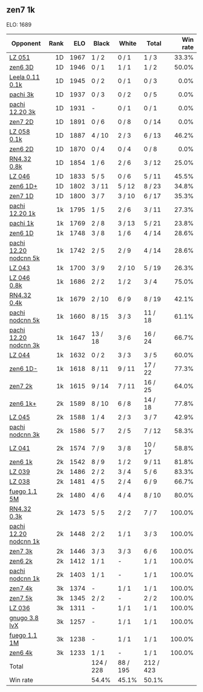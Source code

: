 ## zen7 1k ##

ELO: 1689

Opponent | Rank | ELO | Black | White | Total | Win rate
---------|-----:|----:|-------|-------|-------|-------:
[LZ 051](LZ%20051.md) | 1D | 1967 | 1 / 2 | 0 / 1 | 1 / 3 | 33.3%
[zen6 3D](zen6%203D.md) | 1D | 1946 | 0 / 1 | 1 / 1 | 1 / 2 | 50.0%
[Leela 0.11 0.1k](Leela%200.11%200.1k.md) | 1D | 1945 | 0 / 2 | 0 / 1 | 0 / 3 | 0.0%
[pachi 3k](pachi%203k.md) | 1D | 1937 | 0 / 3 | 0 / 2 | 0 / 5 | 0.0%
[pachi 12.20 3k](pachi%2012.20%203k.md) | 1D | 1931 | - | 0 / 1 | 0 / 1 | 0.0%
[zen7 2D](zen7%202D.md) | 1D | 1891 | 0 / 6 | 0 / 8 | 0 / 14 | 0.0%
[LZ 058 0.1k](LZ%20058%200.1k.md) | 1D | 1887 | 4 / 10 | 2 / 3 | 6 / 13 | 46.2%
[zen6 2D](zen6%202D.md) | 1D | 1870 | 0 / 4 | 0 / 4 | 0 / 8 | 0.0%
[RN4.32 0.8k](RN4.32%200.8k.md) | 1D | 1854 | 1 / 6 | 2 / 6 | 3 / 12 | 25.0%
[LZ 046](LZ%20046.md) | 1D | 1833 | 5 / 5 | 0 / 6 | 5 / 11 | 45.5%
[zen6 1D+](zen6%201D+.md) | 1D | 1802 | 3 / 11 | 5 / 12 | 8 / 23 | 34.8%
[zen7 1D](zen7%201D.md) | 1D | 1800 | 3 / 7 | 3 / 10 | 6 / 17 | 35.3%
[pachi 12.20 1k](pachi%2012.20%201k.md) | 1k | 1795 | 1 / 5 | 2 / 6 | 3 / 11 | 27.3%
[pachi 1k](pachi%201k.md) | 1k | 1769 | 2 / 8 | 3 / 13 | 5 / 21 | 23.8%
[zen6 1D](zen6%201D.md) | 1k | 1748 | 3 / 8 | 1 / 6 | 4 / 14 | 28.6%
[pachi 12.20 nodcnn 5k](pachi%2012.20%20nodcnn%205k.md) | 1k | 1742 | 2 / 5 | 2 / 9 | 4 / 14 | 28.6%
[LZ 043](LZ%20043.md) | 1k | 1700 | 3 / 9 | 2 / 10 | 5 / 19 | 26.3%
[LZ 046 0.8k](LZ%20046%200.8k.md) | 1k | 1686 | 2 / 2 | 1 / 2 | 3 / 4 | 75.0%
[RN4.32 0.4k](RN4.32%200.4k.md) | 1k | 1679 | 2 / 10 | 6 / 9 | 8 / 19 | 42.1%
[pachi nodcnn 5k](pachi%20nodcnn%205k.md) | 1k | 1660 | 8 / 15 | 3 / 3 | 11 / 18 | 61.1%
[pachi 12.20 nodcnn 3k](pachi%2012.20%20nodcnn%203k.md) | 1k | 1647 | 13 / 18 | 3 / 6 | 16 / 24 | 66.7%
[LZ 044](LZ%20044.md) | 1k | 1632 | 0 / 2 | 3 / 3 | 3 / 5 | 60.0%
[zen6 1D-](zen6%201D-.md) | 1k | 1618 | 8 / 11 | 9 / 11 | 17 / 22 | 77.3%
[zen7 2k](zen7%202k.md) | 1k | 1615 | 9 / 14 | 7 / 11 | 16 / 25 | 64.0%
[zen6 1k+](zen6%201k+.md) | 2k | 1589 | 8 / 10 | 6 / 8 | 14 / 18 | 77.8%
[LZ 045](LZ%20045.md) | 2k | 1588 | 1 / 4 | 2 / 3 | 3 / 7 | 42.9%
[pachi nodcnn 3k](pachi%20nodcnn%203k.md) | 2k | 1586 | 5 / 7 | 2 / 5 | 7 / 12 | 58.3%
[LZ 041](LZ%20041.md) | 2k | 1574 | 7 / 9 | 3 / 8 | 10 / 17 | 58.8%
[zen6 1k](zen6%201k.md) | 2k | 1542 | 8 / 9 | 1 / 2 | 9 / 11 | 81.8%
[LZ 039](LZ%20039.md) | 2k | 1486 | 2 / 2 | 3 / 4 | 5 / 6 | 83.3%
[LZ 038](LZ%20038.md) | 2k | 1481 | 4 / 5 | 2 / 4 | 6 / 9 | 66.7%
[fuego 1.1 5M](fuego%201.1%205M.md) | 2k | 1480 | 4 / 6 | 4 / 4 | 8 / 10 | 80.0%
[RN4.32 0.3k](RN4.32%200.3k.md) | 2k | 1473 | 5 / 5 | 2 / 2 | 7 / 7 | 100.0%
[pachi 12.20 nodcnn 1k](pachi%2012.20%20nodcnn%201k.md) | 2k | 1448 | 2 / 2 | 1 / 1 | 3 / 3 | 100.0%
[zen7 3k](zen7%203k.md) | 2k | 1446 | 3 / 3 | 3 / 3 | 6 / 6 | 100.0%
[zen6 2k](zen6%202k.md) | 2k | 1412 | 1 / 1 | - | 1 / 1 | 100.0%
[pachi nodcnn 1k](pachi%20nodcnn%201k.md) | 2k | 1403 | 1 / 1 | - | 1 / 1 | 100.0%
[zen7 4k](zen7%204k.md) | 3k | 1374 | - | 1 / 1 | 1 / 1 | 100.0%
[zen7 5k](zen7%205k.md) | 3k | 1345 | 2 / 2 | - | 2 / 2 | 100.0%
[LZ 036](LZ%20036.md) | 3k | 1311 | - | 1 / 1 | 1 / 1 | 100.0%
[gnugo 3.8 lvX](gnugo%203.8%20lvX.md) | 3k | 1257 | - | 1 / 1 | 1 / 1 | 100.0%
[fuego 1.1 1M](fuego%201.1%201M.md) | 3k | 1238 | - | 1 / 1 | 1 / 1 | 100.0%
[zen6 4k](zen6%204k.md) | 3k | 1233 | 1 / 1 | - | 1 / 1 | 100.0%
Total | | | 124 / 228 | 88 / 195 | 212 / 423 | 
Win rate| | | 54.4% | 45.1% | 50.1% | 
